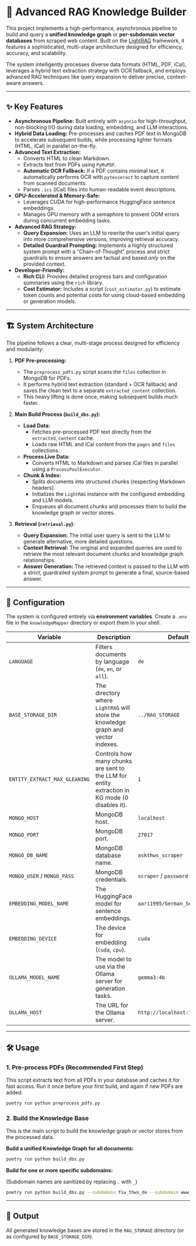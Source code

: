 # 🧠 Advanced RAG Knowledge Builder

This project implements a high-performance, asynchronous pipeline to build and query a **unified knowledge graph** or **per-subdomain vector databases** from scraped web content. Built on the [LightRAG](https://github.com/HKUDS/LightRAG) framework, it features a sophisticated, multi-stage architecture designed for efficiency, accuracy, and scalability.

The system intelligently processes diverse data formats (HTML, PDF, iCal), leverages a hybrid text extraction strategy with OCR fallback, and employs advanced RAG techniques like query expansion to deliver precise, context-aware answers.

---

## ✨ Key Features

- **Asynchronous Pipeline:** Built entirely with `asyncio` for high-throughput, non-blocking I/O during data loading, embedding, and LLM interactions.
- **Hybrid Data Loading:** Pre-processes and caches PDF text in MongoDB to accelerate subsequent builds, while processing lighter formats (HTML, iCal) in parallel on-the-fly.
- **Advanced Text Extraction:**
    - Converts HTML to clean Markdown.
    - Extracts text from PDFs using `PyMuPDF`.
    - **Automatic OCR Fallback:** If a PDF contains minimal text, it automatically performs OCR with `pytesseract` to capture content from scanned documents.
    - Parses `.ics` (iCal) files into human-readable event descriptions.
- **GPU-Accelerated & Memory-Safe:**
    - Leverages CUDA for high-performance HuggingFace sentence embeddings.
    - Manages GPU memory with a semaphore to prevent OOM errors during concurrent embedding tasks.
- **Advanced RAG Strategy:**
    - **Query Expansion:** Uses an LLM to rewrite the user's initial query into more comprehensive versions, improving retrieval accuracy.
    - **Detailed Guardrail Prompting:** Implements a highly structured system prompt with a "Chain-of-Thought" process and strict guardrails to ensure answers are factual and based *only* on the provided context.
- **Developer-Friendly:**
    - **Rich CLI:** Provides detailed progress bars and configuration summaries using the `rich` library.
    - **Cost Estimator:** Includes a script (`cost_estimator.py`) to estimate token counts and potential costs for using cloud-based embedding or generation models.

---

## 🏗️ System Architecture

The pipeline follows a clear, multi-stage process designed for efficiency and modularity:

1.  **PDF Pre-processing:**
    - The `preprocess_pdfs.py` script scans the `files` collection in MongoDB for PDFs.
    - It performs hybrid text extraction (standard + OCR fallback) and saves the clean text to a separate `extracted_content` collection.
    - This heavy lifting is done once, making subsequent builds much faster.

2.  **Main Build Process (`build_dbs.py`):**
    - **Load Data:**
        - Fetches pre-processed PDF text directly from the `extracted_content` cache.
        - Loads raw HTML and iCal content from the `pages` and `files` collections.
    - **Process Live Data:**
        - Converts HTML to Markdown and parses iCal files in parallel using a `ProcessPoolExecutor`.
    - **Chunk & Index:**
        - Splits documents into structured chunks (respecting Markdown headers).
        - Initializes the `LightRAG` instance with the configured embedding and LLM models.
        - Enqueues all document chunks and processes them to build the knowledge graph or vector stores.

3.  **Retrieval (`retrieval.py`)**:
    - **Query Expansion:** The initial user query is sent to the LLM to generate alternative, more detailed questions.
    - **Context Retrieval:** The original and expanded queries are used to retrieve the most relevant document chunks and knowledge graph relationships.
    - **Answer Generation:** The retrieved context is passed to the LLM with a strict, guardrailed system prompt to generate a final, source-based answer.

---

## 🔧 Configuration

The system is configured entirely via **environment variables**. Create a `.env` file in the `knowledgeMapper` directory or export them in your shell.

| Variable                      | Description                                                                                             | Default                  |
| ----------------------------- | ------------------------------------------------------------------------------------------------------- | ------------------------ |
| `LANGUAGE`                    | Filters documents by language (`de`, `en`, or `all`).                                                   | `de`                     |
| `BASE_STORAGE_DIR`            | The directory where `LightRAG` will store the knowledge graph and vector indexes.                       | `../RAG_STORAGE`         |
| `ENTITY_EXTRACT_MAX_GLEANING` | Controls how many chunks are sent to the LLM for entity extraction in KG mode (0 disables it).            | `1`                      |
| `MONGO_HOST`                  | MongoDB host.                                                                                           | `localhost`              |
| `MONGO_PORT`                  | MongoDB port.                                                                                           | `27017`                  |
| `MONGO_DB_NAME`               | MongoDB database name.                                                                                  | `askthws_scraper`        |
| `MONGO_USER` / `MONGO_PASS`   | MongoDB credentials.                                                                                    | `scraper` / `password`   |
| `EMBEDDING_MODEL_NAME`        | The HuggingFace model for sentence embeddings.                                                          | `aari1995/German_Semantic_V3` |
| `EMBEDDING_DEVICE`            | The device for embedding (`cuda`, `cpu`).                                                               | `cuda`                   |
| `OLLAMA_MODEL_NAME`           | The model to use via the Ollama server for generation tasks.                                            | `gemma3:4b`              |
| `OLLAMA_HOST`                 | The URL for the Ollama server.                                                                          | `http://localhost:11434` |

---

## 🛠 Usage

### 1. Pre-process PDFs (Recommended First Step)

This script extracts text from all PDFs in your database and caches it for fast access. Run it once before your first build, and again if new PDFs are added.

```bash
poetry run python preprocess_pdfs.py
```

### 2. Build the Knowledge Base

This is the main script to build the knowledge graph or vector stores from the processed data.

**Build a unified Knowledge Graph for all documents:**

```bash
poetry run python build_dbs.py
```

**Build for one or more specific subdomains:**

(Subdomain names are sanitized by replacing `.` with `_`)

```bash
poetry run python build_dbs.py --subdomain fiw_thws_de --subdomain www_thws_de
```

---

## 📁 Output

All generated knowledge bases are stored in the `RAG_STORAGE` directory (or as configured by `BASE_STORAGE_DIR`).
